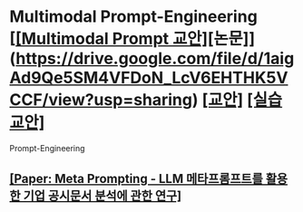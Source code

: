 # Multimodal Prompt-Engineering [[[Multimodal Prompt 교안]](https://docs.google.com/document/d/1AfhYssYTMY0qYTRs6DNmGzZJIXkbGaaRa_YR4avzjdM/edit?usp=sharing)[논문]](https://drive.google.com/file/d/1aigAd9Qe5SM4VFDoN_LcV6EHTHK5VCCF/view?usp=sharing)  [[교안]](https://drive.google.com/file/d/1upH4_ij0wHR-V67oYS4Y4AzRMSP-qfHy/view?usp=sharing)  [[실습 교안]](https://docs.google.com/document/d/1VnuDNxDxvD5VZ0Ho-JBrA4WyPah7OfQvYs90TywnSBQ/edit?usp=sharing)
Prompt-Engineering

## [[Paper: Meta Prompting - LLM 메타프롬프트를 활용한 기업 공시문서 분석에 관한 연구]](https://drive.google.com/file/d/1TxnWguINsrf76HOpsPjCa07aTUYHFsgQ/view?usp=sharing)
